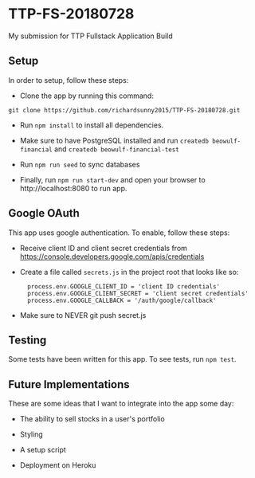 # TTP-FS-20180728

My submission for TTP Fullstack Application Build

## Setup

In order to setup, follow these steps:

* Clone the app by running this command:

```
git clone https://github.com/richardsunny2015/TTP-FS-20180728.git
```

* Run `npm install` to install all dependencies.

* Make sure to have PostgreSQL installed and run `createdb beowulf-financial` and 
`createdb beowulf-financial-test`

* Run `npm run seed` to sync databases

* Finally, run `npm run start-dev` and open your browser to http://localhost:8080 to run app.

## Google OAuth

This app uses google authentication. To enable, follow these steps:

* Receive client ID and client secret credentials from https://console.developers.google.com/apis/credentials

* Create a file called `secrets.js` in the project root that looks like so:

  ```
    process.env.GOOGLE_CLIENT_ID = 'client ID credentials'
    process.env.GOOGLE_CLIENT_SECRET = 'client secret credentials'
    process.env.GOOGLE_CALLBACK = '/auth/google/callback'
  ```

* Make sure to NEVER git push secret.js

## Testing

Some tests have been written for this app. To see tests, run `npm test`.

## Future Implementations

These are some ideas that I want to integrate into the app some day:

* The ability to sell stocks in a user's portfolio

* Styling

* A setup script

* Deployment on Heroku